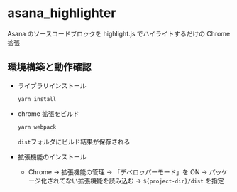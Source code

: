 # asana_highlighter

Asana のソースコードブロックを highlight.js でハイライトするだけの Chrome 拡張

## 環境構築と動作確認

- ライブラリインストール

  ```sh
  yarn install
  ```

- chrome 拡張をビルド

  ```sh
  yarn webpack
  ```

  `dist`フォルダにビルド結果が保存される

- 拡張機能のインストール
  - Chrome -> 拡張機能の管理 -> 「デベロッパーモード」を ON -> パッケージ化されてない拡張機能を読み込む -> `${project-dir}/dist` を指定

